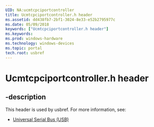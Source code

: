 ```yaml
---
UID: NA:ucmtcpciportcontroller
title: Ucmtcpciportcontroller.h header
ms.assetid: dd438fb7-2bf1-3024-8e33-e52b2795977c
ms.date: 05/09/2018
keywords: ["Ucmtcpciportcontroller.h header"]
ms.keywords: 
ms.prod: windows-hardware
ms.technology: windows-devices
ms.topic: portal
tech.root: usbref
---
```


# Ucmtcpciportcontroller.h header


## -description


This header is used by usbref. For more information, see:

- [Universal Serial Bus (USB)](../_usbref/index.md)
